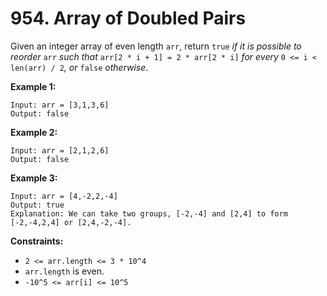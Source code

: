 # 954. Array of Doubled Pairs

Given an integer array of even length `arr`, return `true` *if it is possible to reorder* `arr` *such that* `arr[2 * i + 1] = 2 * arr[2 * i]` *for every* `0 <= i < len(arr) / 2`*, or* `false` *otherwise*.

**Example 1:**

```()
Input: arr = [3,1,3,6]
Output: false
```

**Example 2:**

```()
Input: arr = [2,1,2,6]
Output: false
```

**Example 3:**

```()
Input: arr = [4,-2,2,-4]
Output: true
Explanation: We can take two groups, [-2,-4] and [2,4] to form [-2,-4,2,4] or [2,4,-2,-4].
```

**Constraints:**

- `2 <= arr.length <= 3 * 10^4`
- `arr.length` is even.
- `-10^5 <= arr[i] <= 10^5`
